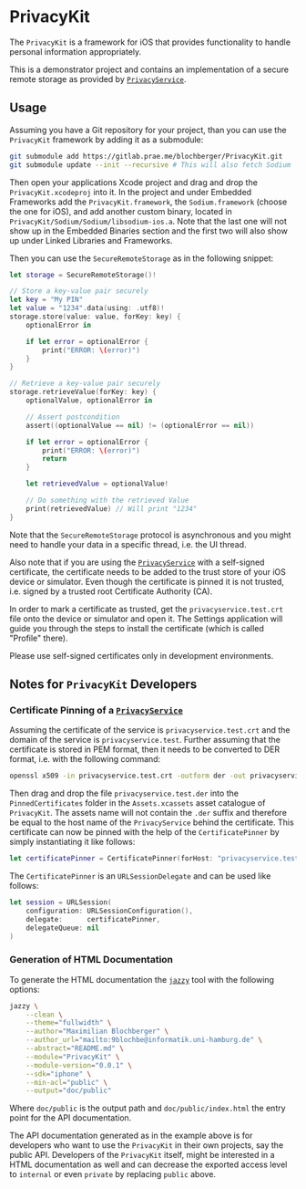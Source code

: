 # PrivacyKit

The `PrivacyKit` is a framework for iOS that provides functionality to handle
personal information appropriately.

This is a demonstrator project and contains an implementation of a secure remote
storage as provided by [`PrivacyService`][P-Service].

## Usage

Assuming you have a Git repository for your project, than you can use the
`PrivacyKit` framework by adding it as a submodule:

```sh
git submodule add https://gitlab.prae.me/blochberger/PrivacyKit.git
git submodule update --init --recursive # This will also fetch Sodium
```

Then open your applications Xcode project and drag and drop the
`PrivacyKit.xcodeproj` into it. In the project and under Embedded Frameworks add
the `PrivacyKit.framework`, the `Sodium.framework` (choose the one for iOS), and
add another custom binary, located in `PrivacyKit/Sodium/Sodium/libsodium-ios.a`.
Note that the last one will not show up in the Embedded Binaries section and the
first two will also show up under Linked Libraries and Frameworks.

Then you can use the `SecureRemoteStorage` as in the following snippet:

```swift
let storage = SecureRemoteStorage()!

// Store a key-value pair securely
let key = "My PIN"
let value = "1234".data(using: .utf8)!
storage.store(value: value, forKey: key) {
	optionalError in

	if let error = optionalError {
		print("ERROR: \(error)")
	}
}

// Retrieve a key-value pair securely
storage.retrieveValue(forKey: key) {
	optionalValue, optionalError in

	// Assert postcondition
	assert((optionalValue == nil) != (optionalError == nil))

	if let error = optionalError {
		print("ERROR: \(error)")
		return
	}

	let retrievedValue = optionalValue!

	// Do something with the retrieved Value
	print(retrievedValue) // Will print "1234"
}
```

Note that the `SecureRemoteStorage` protocol is asynchronous and you might need
to handle your data in a specific thread, i.e. the UI thread.

Also note that if you are using the [`PrivacyService`][P-Service] with a
self-signed certificate, the certificate needs to be added to the trust store of
your iOS device or simulator.
Even though the certificate is pinned it is not trusted, i.e. signed by a
trusted root Certificate Authority (CA).

In order to mark a certificate as trusted, get the `privacyservice.test.crt`
file onto the device or simulator and open it. The Settings application will
guide you through the steps to install the certificate (which is called
"Profile" there).

Please use self-signed certificates only in development environments.

## Notes for `PrivacyKit` Developers

### Certificate Pinning of a [`PrivacyService`][P-Service]

Assuming the certificate of the service is `privacyservice.test.crt` and the
domain of the service is `privacyservice.test`. Further assuming that the
certificate is stored in PEM format, then it needs to be converted to DER
format, i.e. with the following command:

```sh
openssl x509 -in privacyservice.test.crt -outform der -out privacyservice.test.der
```

Then drag and drop the file `privacyservice.test.der` into the
`PinnedCertificates` folder in the `Assets.xcassets` asset catalogue of
`PrivacyKit`. The assets name will not contain the `.der` suffix and therefore
be equal to the host name of the `PrivacyService` behind the certificate.
This certificate can now be pinned with the help of the `CertificatePinner` by
simply instantiating it like follows:

```swift
let certificatePinner = CertificatePinner(forHost: "privacyservice.test")
```

The `CertificatePinner` is an `URLSessionDelegate` and can be used like
follows:

```swift
let session = URLSession(
	configuration: URLSessionConfiguration(),
	delegate:      certificatePinner,
	delegateQueue: nil
)
```

### Generation of HTML Documentation

To generate the HTML documentation the [`jazzy`][jazzy] tool with the following
options:

```sh
jazzy \
	--clean \
	--theme="fullwidth" \
	--author="Maximilian Blochberger" \
	--author_url="mailto:9blochbe@informatik.uni-hamburg.de" \
	--abstract="README.md" \
	--module="PrivacyKit" \
	--module-version="0.0.1" \
	--sdk="iphone" \
	--min-acl="public" \
	--output="doc/public"
```

Where `doc/public` is the output path and `doc/public/index.html` the entry
point for the API documentation.

The API documentation generated as in the example above is for developers who
want to use the `PrivacyKit` in their own projects, say the public API.
Developers of the `PrivacyKit` itself, might be interested in a HTML
documentation as well and can decrease the exported access level to `internal`
or even `private` by replacing `public` above.


[jazzy]:     https://github.com/realm/jazzy
[P-Service]: https://gitlab.prae.me/blochberger/PrivacyService-Qt
